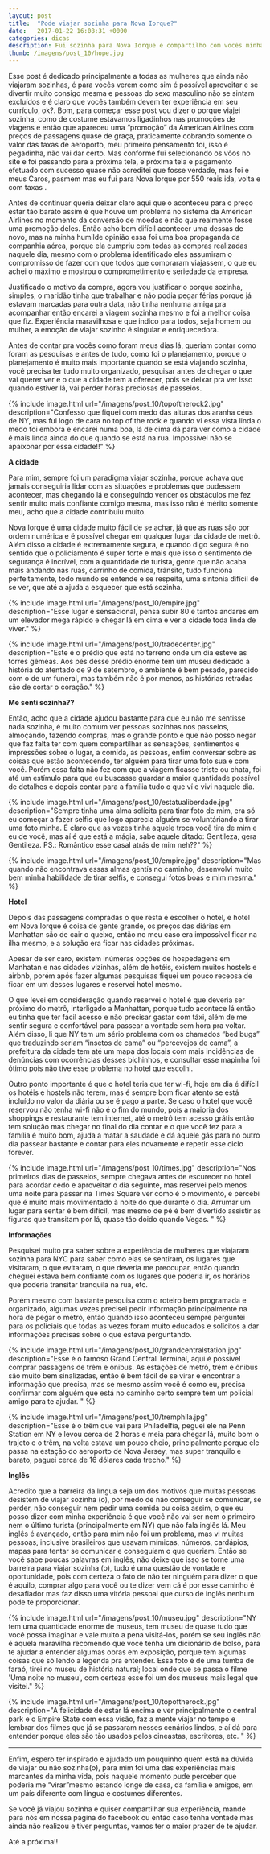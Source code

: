 ```yaml
---
layout: post
title:  "Pode viajar sozinha para Nova Iorque?"
date:   2017-01-22 16:08:31 +0000
categories: dicas
description: Fui sozinha para Nova Iorque e compartilho com vocês minha preocupações e cuidados que tive para encarar o desafio.
thumb: /imagens/post_10/hope.jpg
---
```




Esse post é dedicado principalmente a todas as mulheres que ainda não viajaram sozinhas, é para vocês verem como sim é possível aproveitar e se divertir muito consigo mesma e pessoas do sexo masculino não se sintam excluídos e é claro que vocês também devem ter experiência em seu currículo, ok?. Bom, para começar esse post vou dizer o porque viajei sozinha, como de costume estávamos ligadinhos nas promoções de viagens e então que apareceu uma “promoção” da American Airlines com preços de passagens quase de graça, praticamente cobrando somente o valor das taxas de aeroporto, meu primeiro pensamento foi, isso é pegadinha, não vai dar certo. Mas conforme fui selecionando os vôos no site e foi passando para a próxima tela, e próxima tela e pagamento efetuado com sucesso quase não acreditei que fosse verdade, mas foi e meus Caros, pasmem mas eu fui para Nova Iorque por 550 reais ida, volta e com taxas .

Antes de continuar queria deixar claro aqui que o aconteceu para o preço estar tão barato assim é que houve um problema no sistema da American Airlines no momento da conversão de moedas e não que realmente fosse uma promoção deles. Então acho bem difícil acontecer uma dessas de novo, mas na minha humilde opinião essa foi uma boa propaganda da companhia aérea, porque ela cumpriu com todas as compras realizadas naquele dia, mesmo com o problema identificado eles assumiram o compromisso de fazer com que todos que compraram viajassem, o que eu achei o máximo e mostrou o comprometimento e seriedade da empresa.

Justificado o motivo da compra, agora vou justificar o porque sozinha, simples, o maridão tinha que trabalhar e não podia pegar férias porque já estavam marcadas para outra data, não tinha nenhuma amiga pra acompanhar então encarei a viagem sozinha mesmo e foi a melhor coisa que fiz. Experiência maravilhosa e que indico para todos, seja homem ou mulher, a emoção de viajar sozinho é singular e enriquecedora.

Antes de contar pra vocês como foram meus dias lá, queriam contar como foram as pesquisas e antes de tudo, como foi o planejamento, porque o planejamento é muito mais importante quando se está viajando sozinha, você precisa ter tudo muito organizado, pesquisar antes de chegar o que vai querer ver e o que a cidade tem a oferecer, pois se deixar pra ver isso quando estiver lá, vai perder horas preciosas de passeios.

{% include image.html url="/imagens/post_10/topoftherock2.jpg" description="Confesso que fiquei com medo das alturas dos aranha céus de NY, mas fui logo de cara no top of the rock e quando vi essa vista linda o medo foi embora e encarei numa boa, lá de cima dá para ver como a cidade é mais linda ainda do que quando se está na rua. Impossível não se apaixonar por essa cidade!!" %}

**A cidade**

Para mim, sempre foi um paradigma viajar sozinha, porque achava que jamais conseguiria lidar com as situações e problemas que pudessem acontecer, mas chegando lá e conseguindo vencer os obstáculos me fez sentir muito mais confiante comigo mesma, mas isso não é mérito somente meu, acho que a cidade contribuiu muito.

Nova Iorque é uma cidade muito fácil de se achar, já que as ruas são por ordem numérica e é possível chegar em qualquer lugar da cidade de metrô. Além disso a cidade é extremamente segura, e quando digo segura é no sentido que o policiamento é super forte e mais que isso o sentimento de segurança é incrível, com a quantidade de turista, gente que não acaba mais andando nas ruas, carrinho de comida, trânsito, tudo funciona perfeitamente, todo mundo se entende e se respeita, uma sintonia difícil de se ver, que até a ajuda a esquecer que está sozinha.

{% include image.html url="/imagens/post_10/empire.jpg" description="Esse lugar é sensacional, pensa subir 80 e tantos andares em um elevador mega rápido e chegar lá em cima e ver a cidade toda linda de viver." %}

{% include image.html url="/imagens/post_10/tradecenter.jpg" description="Este é o prédio que está no terreno onde um dia esteve as torres gêmeas. Aos pés desse prédio enorme tem um museu dedicado a história do atentado de 9 de setembro, o ambiente é bem pesado, parecido com o de um funeral, mas também não é por menos, as histórias retradas são de cortar o coração." %}

**Me senti sozinha??**

Então, acho que a cidade ajudou bastante para que eu não me sentisse nada sozinha, é muito comum ver pessoas sozinhas nos passeios, almoçando, fazendo compras, mas o grande ponto é que não posso negar que faz falta ter com quem compartilhar as sensações, sentimentos e impressões sobre o lugar, a comida, as pessoas, enfim conversar sobre as coisas que estão acontecendo, ter alguém para tirar uma foto sua e com você. Porém essa falta não fez com que a viagem ficasse triste ou chata, foi até um estímulo para que eu buscasse guardar a maior quantidade possível de detalhes e depois contar para a família tudo o que ví e vivi naquele dia. 

{% include image.html url="/imagens/post_10/estatualiberdade.jpg" description="Sempre tinha uma alma solícita para tirar foto de mim, era só eu começar a fazer selfis que logo aparecia alguém se voluntáriando a tirar uma foto minha. É claro que as vezes tinha aquele troca você tira de mim e eu de você, mas aí é que está a mágia, sabe aquele ditado: Gentileza, gera Gentileza. PS.: Romântico esse casal atrás de mim neh??" %}

{% include image.html url="/imagens/post_10/empire.jpg" description="Mas quando não encontrava essas almas gentís no caminho, desenvolvi muito bem minha habilidade de tirar selfis, e consegui fotos boas e mim mesma." %}


**Hotel**

Depois das passagens compradas o que resta é escolher o hotel, e hotel em Nova Iorque é coisa de gente grande, os preços das diárias em Manhattan são de cair o queixo, então no meu caso era impossível ficar na ilha mesmo, e a solução era ficar nas cidades próximas.

Apesar de ser caro, existem inúmeras opções de hospedagens em Manhatan e nas cidades vizinhas, além de hotéis, existem muitos hostels e airbnb, porém após fazer algumas pesquisas fiquei um pouco receosa de ficar em um desses lugares e reservei hotel mesmo.

O que levei em consideração quando reservei o hotel é que deveria ser próximo do metrô, interligado a Manhattan, porque tudo acontece lá então eu tinha que ter fácil acesso e não precisar gastar com táxi, além de me sentir segura e confortável para passear a vontade sem hora pra voltar. Além disso, li que NY tem um sério problema com os chamados “bed bugs” que traduzindo seriam “insetos de cama” ou “percevejos de cama”, a prefeitura da cidade tem até um mapa dos locais com mais incidências de denúncias com ocorrências desses bichinhos, e consultar esse mapinha foi ótimo pois não tive esse problema no hotel que escolhi. 

Outro ponto importante é que o hotel teria que ter wi-fi, hoje em dia é difícil os hotéis e hostels não terem, mas é sempre bom ficar atento se está incluído no valor da diária ou se é pago a parte. Se caso o hotel que você reservou não tenha wi-fi não é o fim do mundo, pois a maioria dos shoppings e restaurante tem internet, até o metrô tem acesso grátis então tem solução mas chegar no final do dia contar e o que você fez para a família é muito bom, ajuda a matar a saudade e dá aquele gás para no outro dia passear bastante e contar para eles novamente e repetir esse ciclo forever.

{% include image.html url="/imagens/post_10/times.jpg" description="Nos primeiros dias de passeios, sempre chegava antes de escurecer no hotel para acordar cedo e aproveitar o dia seguinte, mas reservei pelo menos uma noite para passar na Times Square ver como é o movimento, e percebi que é muito mais movimentado à noite do que durante o dia. Arrumar um lugar para sentar é bem difícil, mas mesmo de pé é bem divertido assistir as figuras que transitam por lá, quase tão doido quando Vegas. " %}

**Informações**

Pesquisei muito pra saber sobre a experiência de mulheres que viajaram sozinha para NYC para saber como elas se sentiram, os lugares que visitaram, o que evitaram, o que deveria me preocupar, então quando cheguei estava bem confiante com os lugares que poderia ir, os horários que poderia transitar tranquila na rua, etc.

Porém mesmo com bastante pesquisa com o roteiro bem programada e organizado, algumas vezes precisei pedir informação principalmente na hora de pegar o metrô, então quando isso aconteceu sempre perguntei para os policiais que todas as vezes foram muito educados e solícitos a dar informações precisas sobre o que estava perguntando.

{% include image.html url="/imagens/post_10/grandcentralstation.jpg" description="Esse é o famoso Grand Central Terminal, aqui é possível comprar passagens de trêm e ônibus. As estações de metrô, trêm e ônibus são muito bem sinalizadas, então é bem fácil de se virar e encontrar a informação que precisa, mas se mesmo assim você é como eu, precisa confirmar com alguém que está no caminho certo sempre tem um policial amigo para te ajudar. " %}

{% include image.html url="/imagens/post_10/tremphila.jpg" description="Esse é o trêm que vai para Philadelfia, peguei ele na Penn Station em NY e levou cerca de 2 horas e meia para chegar lá, muito bom o trajeto e o trêm, na volta estava um pouco cheio, principalmente porque ele passa na estação do aeroporto de Nova Jersey, mas super tranquilo e barato, paguei cerca de 16 dólares cada trecho." %}

**Inglês**

Acredito que a barreira da língua seja um dos motivos que muitas pessoas desistem de viajar sozinha (o), por medo de não conseguir se comunicar, se perder, não conseguir nem pedir uma comida ou coisa assim, o que eu posso dizer com minha experiência é que você não vai ser nem o primeiro nem o último turista (principalmente em NY) que não fala inglês lá.
Meu inglês é avançado, então para mim não foi um problema, mas vi muitas pessoas, inclusive brasileiros que usavam mímicas, números, cardápios, mapas para tentar se comunicar e conseguiam o que queriam. 
Então se você sabe poucas palavras em inglês, não deixe que isso se torne uma barreira para viajar sozinha (o), tudo é uma questão de vontade e oportunidade, pois com certeza o fato de não ter ninguém para dizer o que é aquilo, comprar algo para você ou te dizer vem cá é por esse caminho é desafiador mas faz disso uma vitória pessoal que curso de inglês nenhum pode te proporcionar.

{% include image.html url="/imagens/post_10/museu.jpg" description="NY tem uma quantidade enorme de museus, tem museu de quase tudo que você possa imaginar e vale muito a pena visitá-los, porém se seu inglês não é aquela maravilha recomendo que você tenha um dicionário de bolso, para te ajudar a entender algumas obras em exposição, porque tem algumas coisas que só lendo a legenda pra entender. Essa foto é de uma tumba de faraó, tirei no museu de história natural; local onde que se passa o filme 'Uma noite no museu', com certeza esse foi um dos museus mais legal que visitei." %}

{% include image.html url="/imagens/post_10/topoftherock.jpg" description="A felicidade de estar lá encima e ver principalmente o central park e o Empire State com essa visão, faz a mente viajar no tempo e lembrar dos filmes que já se passaram nesses cenários lindos, e aí dá para entender porque eles são tão usados pelos cineastas, escritores, etc. " %}

--------

Enfim, espero ter inspirado e ajudado um pouquinho quem está na dúvida de viajar ou não sozinha(o), para mim foi uma das experiências mais marcantes da minha vida, pois naquele momento pude perceber que poderia me “virar”mesmo estando longe de casa, da família e amigos, em um país diferente com língua e costumes diferentes.

Se você já viajou sozinha e quiser compartilhar sua experiência, mande para nós em nossa página do facebook ou então caso tenha vontade mas ainda não realizou e tiver perguntas, vamos ter o maior prazer de te ajudar. 

Até a próxima!!
